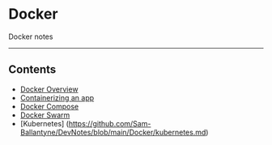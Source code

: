 # Docker

Docker notes
- - - -

## Contents

* [Docker Overview](https://github.com/Sam-Ballantyne/DevNotes/blob/main/Docker/dockerOverview.md)
* [Containerizing an app](https://github.com/Sam-Ballantyne/DevNotes/blob/main/Docker/containerizingAnApp.md)
* [Docker Compose](https://github.com/Sam-Ballantyne/DevNotes/blob/main/Docker/dockerCompose.md)
* [Docker Swarm](https://github.com/Sam-Ballantyne/DevNotes/blob/main/Docker/dockerSwarm.md)
* [Kubernetes] (https://github.com/Sam-Ballantyne/DevNotes/blob/main/Docker/kubernetes.md)
